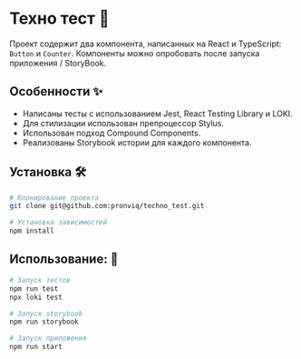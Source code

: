 # Техно тест 🚀

Проект содержит два компонента, написанных на React и TypeScript: `Button` и `Counter`.
Компоненты можно опробовать после запуска приложения / StoryBook.

## Особенности ✨

  - Написаны тесты с использованием Jest, React Testing Library и LOKI.
  - Для стилизации использован препроцессор Stylus.
  - Использован подход Compound Components.
  - Реализованы Storybook истории для каждого компонента.

## Установка 🛠️
```bash
# Клонирование проекта
git clone git@github.com:pronviq/techno_test.git

# Установка зависимостей
npm install
```

## Использование: 🤝
```bash
# Запуск тестов
npm run test
npx loki test

# Запуск storybook
npm run storybook

# Запуск приложения
npm run start
```

